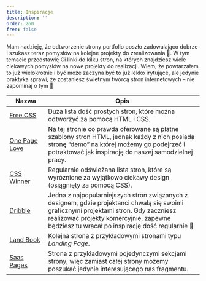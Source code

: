 ```yaml
---
title: Inspiracje
description: ''
order: 260
free: false
---
```


Mam nadzieję, że odtworzenie strony portfolio poszło zadowalająco dobrze i szukasz teraz pomysłów na kolejne projekty do zrealizowania 🙂. W tym temacie przedstawię Ci linki do kilku stron, na których znajdziesz wiele ciekawych pomysłów na nowe projekty do realizacji. Wiem, że powtarzałem to już wielokrotnie i być może zaczyna być to już lekko irytujące, ale jedynie praktyka sprawi, że zostaniesz świetnym twórcą stron internetowych – nie zapominaj o tym 🙂

<table>
  <thead>
    <tr>
      <th style="width: 20%">Nazwa</th>
      <th>Opis</th>
    </tr>
  </thead>
  <tbody>
    <tr>
      <td>
        <a
          href="https://www.free-css.com/free-css-templates"
          target="_blank"
          rel="noreferrer noopener"
          >Free CSS</a
        >
      </td>
      <td>
        Duża lista dość prostych stron, które można odtworzyć za pomocą HTML i
        CSS.
      </td>
    </tr>
    <tr>
      <td>
        <a
          href="https://onepagelove.com/templates/html-templates"
          target="_blank"
          rel="noreferrer noopener"
          >One Page Love</a
        >
      </td>
      <td>
        Na tej stronie co prawda oferowane są płatne szablony stron HTML, jednak
        każdy z nich posiada stronę “demo” na której możemy go podejrzeć i
        potraktować jak inspirację do naszej samodzielnej pracy.
      </td>
    </tr>
    <tr>
      <td>
        <a
          href="https://www.csswinner.com/"
          target="_blank"
          rel="noreferrer noopener"
          >CSS Winner</a
        >
      </td>
      <td>
        Regularnie odświeżana lista stron, które są wyróżnione za wyjątkowo
        ciekawy design (osiągnięty za pomocą CSS).
      </td>
    </tr>
    <tr>
      <td>
        <a
          href="https://dribbble.com/"
          target="_blank"
          rel="noreferrer noopener"
          >Dribble</a
        >
      </td>
      <td>
        Jedna z najpopularniejszych stron związanych z designem, gdzie
        projektanci chwalą się swoimi graficznymi projektami stron. Gdy
        zaczniesz realizować projekty komercyjnie, zapewne będziesz tu wracał po
        inspirację dość regularnie 🙂
      </td>
    </tr>
    <tr>
      <td>
        <a
          href="https://land-book.com/"
          target="_blank"
          rel="noreferrer noopener"
          >Land Book</a
        >
      </td>
      <td>
        Kolejna strona z przykładowymi stronami typu <em>Landing Page</em>.
      </td>
    </tr>
    <tr>
      <td>
        <a
          href="https://saaspages.xyz/"
          target="_blank"
          rel="noreferrer noopener"
          >Saas Pages</a
        >
      </td>
      <td>
        Strona z przykładowymi pojedynczymi sekcjami strony, więc zamiast całej
        strony możemy poszukać jedynie interesującego nas fragmentu.
      </td>
    </tr>
  </tbody>
</table>

